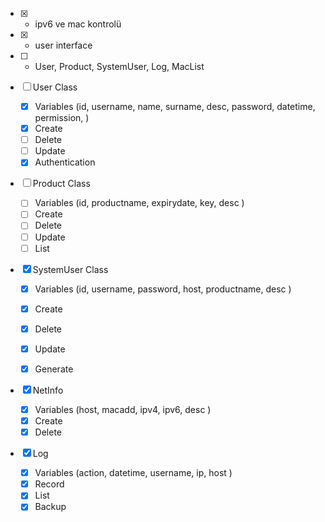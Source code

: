 - [x] - ipv6 ve mac kontrolü
- [x] - user interface
- [ ] - User, Product, SystemUser, Log, MacList

- [ ] User Class
    - [x] Variables (id, username, name, surname, desc, password, datetime, permission,  )
    - [x] Create
    - [ ] Delete
    - [ ] Update
    - [x] Authentication

- [ ] Product Class
    - [ ] Variables (id, productname, expirydate, key, desc )
    - [ ] Create
    - [ ] Delete
    - [ ] Update
    - [ ] List

- [x] SystemUser Class
    - [x] Variables (id, username, password, host, productname, desc )
    - [x] Create
    - [x] Delete
    - [x] Update
    - [x] Generate


- [x] NetInfo
    - [x] Variables (host, macadd, ipv4, ipv6, desc )
    - [x] Create
    - [x] Delete

- [x] Log
    - [x] Variables (action, datetime, username, ip, host )
    - [x] Record
    - [x] List
    - [x] Backup
